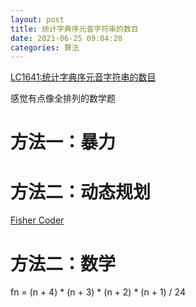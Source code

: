 ```yaml
---
layout: post
title: 统计字典序元音字符串的数目
date: 2021-06-25 09:04:20
categories: 算法
---
```


[LC1641:统计字典序元音字符串的数目](https://leetcode-cn.com/problems/count-sorted-vowel-strings/)

感觉有点像全排列的数学题
<!-- more -->

# 方法一：暴力
# 方法二：动态规划

[Fisher Coder](https://www.youtube.com/watch?v=gdH4yfgfwiU)

# 方法二：数学


fn = (n + 4) * (n + 3) * (n + 2) * (n + 1) / 24